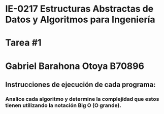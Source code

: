 # IE-0217 Estructuras Abstractas de Datos y Algoritmos para Ingeniería
# Tarea #1
# Gabriel Barahona Otoya B70896


## Instrucciones de ejecución de cada programa:
### Analice cada algoritmo y determine la complejidad que estos tienen utilizando la notación Big O (O grande).